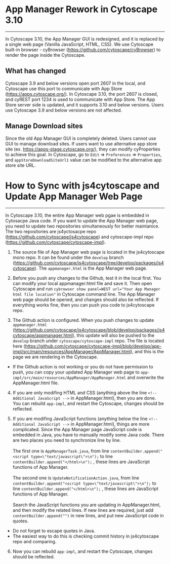 # App Manager Rework in Cytoscape 3.10
-----------------
In Cytoscape 3.10, the App Manager GUI is redesigned, and it is replaced by a single web page (Vanilla JavaScript, HTML, CSS). We use Cytoscape built-in browser - cyBrowser (https://github.com/cytoscape/cyBrowser) to render the page inside the Cytoscape.

## What has changed
Cytoscape 3.9 and below versions open port 2607 in the local, and Cytoscape use this port to communicate with App Store (https://apps.cytoscape.org/). In Cytoscape 3.10, the port 2607 is closed, and cyREST port 1234 is used to communicate with App Store. The App Store server side is updated, and it supports  3.10 and below versions. Users use Cytoscape 3.9 and below versions are not affected.

## Manage Download sites
Since the old App Manager GUI is completely deleted. Users cannot use GUI to manage download sites. If users want to use alternative app store site (ex. https://apps-stage.cytoscape.org/), they can modify cyProperties to achieve this goal. In Cytoscape, go to ```Edit``` => ```Preferences``` => ```Properties```, and ```appStoreDownloadSiteUrl1``` value can be modified to the alternative app store site URL.

# How to Sync with js4cytoscape and Update App Manager Web Page
-----------------
In Cytoscape 3.10, the entire App Manager web pgae is embedded in Cytosacpe Java code. If you want to update the App Manager web page, you need to update two repositories simultaneously for better maintanice. The two repositories are js4yctosacpe repo (https://github.com/cytoscape/js4cytoscape) and cytoscape-impl repo (https://github.com/cytoscape/cytoscape-impl).

1. The source file of App Manager web page is located in the js4cytoscape mono repo. It can be found under the ```develop``` branch (https://github.com/cytoscape/js4cytoscape/tree/develop/packages/js4cytoscape). The ```appmanager.html``` is the App Manager web page.

2. Before you push any changes to the Github, test it in the local first. You can modify your local appmanager.html file and save it. Then open Cytoscape and run ```cybrowser show panel=WEST url="Your App Manager html file location"``` in Cytoscape command line. The App Manager web page should be opened, and changes should also be reflected. If everything works fine, then you can push you code to js4cytoscape repo.
 
3. The Github action is configured. When you push changes to update ```appmanager.html``` (https://github.com/cytoscape/js4cytoscape/blob/develop/packages/js4cytoscape/appmanager.html), this update will also be pushed to the ```develop``` branch under ```cytoscape/cytoscape-impl``` repo. The file is located here (https://github.com/cytoscape/cytoscape-impl/blob/develop/app-impl/src/main/resources/AppManager/AppManager.html), and this is the page we are rendering in the Cytoscape.

* If the Github action is not working or you do not have permission to push, you can copy your updated App Manager web page to ```app-impl/src/main/resources/AppManager/AppManager.html``` and overwrite the AppManager.html file.

4. If you are only modifing HTML and CSS (anything above the line ```<!-- Additional JavaScript -->``` in AppManager.html), then you are done. You can rebuild ```app-impl```, and restart the Cytoscape, changes should be reflected.

5. If you are modifing JavaScript functions (anything below the line ```<!-- Additional JavaScript -->``` in AppManager.html), things are more complicated. Since the App Manager page JavaScript code is embedded in Java, you have to manually modify some Java code. There are two places you need to synchronize line by line. <br /><br />
The first one is ```AppManagerTask.java```, from line ```contentBuilder.append("<script type=\"text/javascript\">\n");``` to line 		```contentBuilder.append("</html>\n");``` , these lines are JavaScript functions of App Manager. <br /><br />
The second one is ```UpdateNotificationAction.java```, from line ```contentBuilder.append("<script type=\"text/javascript\">\n");``` to line 		```contentBuilder.append("</html>\n");``` , these lines are JavaScript functions of App Manager. <br /><br />
Search the JavaScript functions you are updating in AppManager.html, and then modify the related lines. If new lines are required, just add ```contentBuilder.append("")``` in new lines, and put new JavaScript code in quotes.

* Do not forget to escape quotes in Java.<br />
* The easiest way to do this is checking commit history in js4cytoscape repo and comparing.<br />
6. Now you can rebuild ```app-impl```, and restart the Cytoscape, changes should be reflected.
